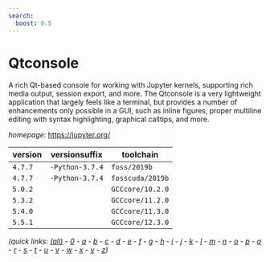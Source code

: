 ```yaml
---
search:
  boost: 0.5
---
```

# Qtconsole

A rich Qt-based console for working with Jupyter kernels, supporting rich media output, session export, and more. The Qtconsole is a very lightweight application that largely feels like a terminal,  but provides a number of enhancements only possible in a GUI,  such as inline figures, proper multiline editing with syntax highlighting, graphical calltips, and more.

*homepage*: <https://jupyter.org/>

version | versionsuffix | toolchain
--------|---------------|----------
``4.7.7`` | ``-Python-3.7.4`` | ``foss/2019b``
``4.7.7`` | ``-Python-3.7.4`` | ``fosscuda/2019b``
``5.0.2`` |  | ``GCCcore/10.2.0``
``5.3.2`` |  | ``GCCcore/11.2.0``
``5.4.0`` |  | ``GCCcore/11.3.0``
``5.5.1`` |  | ``GCCcore/12.3.0``


*(quick links: [(all)](../index.md) - [0](../0/index.md) - [a](../a/index.md) - [b](../b/index.md) - [c](../c/index.md) - [d](../d/index.md) - [e](../e/index.md) - [f](../f/index.md) - [g](../g/index.md) - [h](../h/index.md) - [i](../i/index.md) - [j](../j/index.md) - [k](../k/index.md) - [l](../l/index.md) - [m](../m/index.md) - [n](../n/index.md) - [o](../o/index.md) - [p](../p/index.md) - [q](../q/index.md) - [r](../r/index.md) - [s](../s/index.md) - [t](../t/index.md) - [u](../u/index.md) - [v](../v/index.md) - [w](../w/index.md) - [x](../x/index.md) - [y](../y/index.md) - [z](../z/index.md))*

